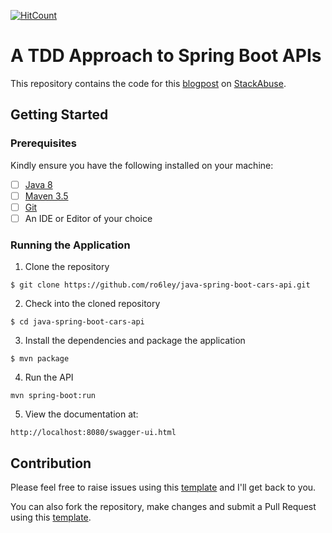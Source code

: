 [![HitCount](http://hits.dwyl.io/ro6ley/java-spring-boot-cars-api.svg)](http://hits.dwyl.io/ro6ley/java-spring-boot-cars-api)

# A TDD Approach to Spring Boot APIs

This repository contains the code for this [blogpost]() on [StackAbuse](https://stackabuse.com/).

## Getting Started

### Prerequisites

Kindly ensure you have the following installed on your machine:

- [ ] [Java 8](https://www.java.com/en/download/help/download_options.xml)
- [ ] [Maven 3.5](https://maven.apache.org/install.html)
- [ ] [Git]()
- [ ] An IDE or Editor of your choice

### Running the Application

1. Clone the repository
```
$ git clone https://github.com/ro6ley/java-spring-boot-cars-api.git
```

2. Check into the cloned repository
```
$ cd java-spring-boot-cars-api
```

3. Install the dependencies and package the application
```
$ mvn package
```

4. Run the API
```
mvn spring-boot:run
```

5. View the documentation at:
```
http://localhost:8080/swagger-ui.html
```

## Contribution

Please feel free to raise issues using this [template](./.github/ISSUE_TEMPLATE.md) and I'll get back to you.

You can also fork the repository, make changes and submit a Pull Request using this [template](./.github/PULL_REQUEST_TEMPLATE.md).
